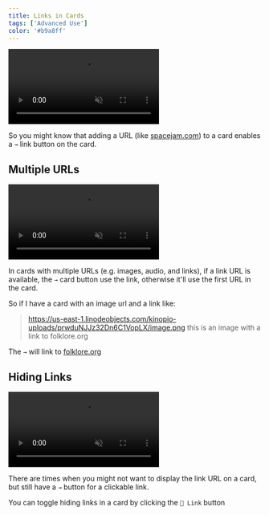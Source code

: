 ```yaml
---
title: Links in Cards
tags: ['Advanced Use']
color: '#b9a8ff'
---
```


<video class="wide" autoplay loop muted playsinline>
  <source src="/assets/posts/add-url-to-card.mp4">
</video>

So you might know that adding a URL (like [spacejam.com](https://spacejam.com)) to a card enables a `→` link button on the card.

## Multiple URLs

<video class="wide" autoplay loop muted playsinline>
  <source src="/assets/posts/multiple-urls-in-card.mp4">
</video>

In cards with multiple URLs (e.g. images, audio, and links), if a link URL is available, the `→` card button use the link, otherwise it'll use the first URL in the card.

So if I have a card with an image url and a link like:

> https://us-east-1.linodeobjects.com/kinopio-uploads/prwduNJJz32Dn6C1VopLX/image.png
this is an image with a link to
folklore.org

The `→` will link to [folklore.org](folklore.org)


## Hiding Links

<video class="wide" autoplay loop muted playsinline>
  <source src="https://files.kinopio.club/hide-links-button.mp4">
</video>

There are times when you might not want to display the link URL on a card, but still have a `→` button for a clickable link.

You can toggle hiding links in a card by clicking the `👀 Link` button
